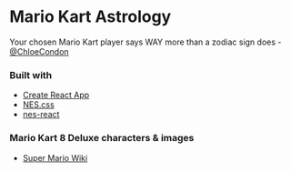 # Mario Kart Astrology

Your chosen Mario Kart player says WAY more than a zodiac sign does - [@ChloeCondon](https://twitter.com/ChloeCondon/status/1108738908999700480)

### Built with
- [Create React App](https://github.com/facebook/create-react-app)
- [NES.css](https://github.com/nostalgic-css/NES.css)
- [nes-react](https://github.com/bschulte/nes-react)

### Mario Kart 8 Deluxe characters & images
- [Super Mario Wiki](https://www.mariowiki.com/Mario_Kart_8_Deluxe#Characters)